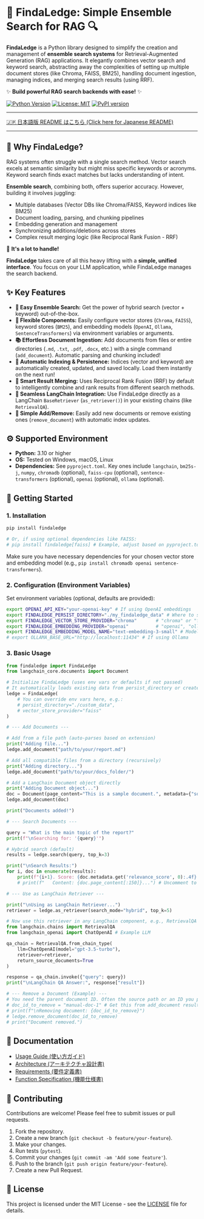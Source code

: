 # 🚀 FindaLedge: Simple Ensemble Search for RAG 🔍

**FindaLedge** is a Python library designed to simplify the creation and management of **ensemble search systems** for Retrieval-Augmented Generation (RAG) applications. It elegantly combines vector search and keyword search, abstracting away the complexities of setting up multiple document stores (like Chroma, FAISS, BM25), handling document ingestion, managing indices, and merging search results (using RRF).

✨ **Build powerful RAG search backends with ease!** ✨

[![Python Version](https://img.shields.io/badge/python-3.10%2B-blue.svg)](https://www.python.org/)
[![License: MIT](https://img.shields.io/badge/License-MIT-yellow.svg)](https://opensource.org/licenses/MIT)
[![PyPI version](https://badge.fury.io/py/findaledge.svg)](https://badge.fury.io/py/findaledge)

--- 

[🇯🇵 日本語版 README はこちら (Click here for Japanese README)](README_ja.md)

--- 

## 🤔 Why FindaLedge?

RAG systems often struggle with a single search method. Vector search excels at semantic similarity but might miss specific keywords or acronyms. Keyword search finds exact matches but lacks understanding of intent.

**Ensemble search**, combining both, offers superior accuracy. However, building it involves juggling:

*   Multiple databases (Vector DBs like Chroma/FAISS, Keyword indices like BM25)
*   Document loading, parsing, and chunking pipelines
*   Embedding generation and management
*   Synchronizing additions/deletions across stores
*   Complex result merging logic (like Reciprocal Rank Fusion - RRF)

🤯 **It's a lot to handle!**

**FindaLedge** takes care of all this heavy lifting with a **simple, unified interface**. You focus on your LLM application, while FindaLedge manages the search backend.

## ✨ Key Features

*   **🎯 Easy Ensemble Search:** Get the power of hybrid search (vector + keyword) out-of-the-box.
*   **🔌 Flexible Components:** Easily configure vector stores (`Chroma`, `FAISS`), keyword stores (`BM25`), and embedding models (`OpenAI`, `Ollama`, `SentenceTransformers`) via environment variables or arguments.
*   **📚 Effortless Document Ingestion:** Add documents from files or entire directories (`.md`, `.txt`, `.pdf`, `.docx`, etc.) with a single command (`add_document`). Automatic parsing and chunking included!
*   **🔄 Automatic Indexing & Persistence:** Indices (vector and keyword) are automatically created, updated, and saved locally. Load them instantly on the next run!
*   **🥇 Smart Result Merging:** Uses Reciprocal Rank Fusion (RRF) by default to intelligently combine and rank results from different search methods.
*   **🔗 Seamless LangChain Integration:** Use FindaLedge directly as a LangChain `BaseRetriever` (`as_retriever()`) in your existing chains (like `RetrievalQA`).
*   **🧹 Simple Add/Remove:** Easily add new documents or remove existing ones (`remove_document`) with automatic index updates.

## ⚙️ Supported Environment

*   **Python:** 3.10 or higher
*   **OS:** Tested on Windows, macOS, Linux
*   **Dependencies:** See `pyproject.toml`. Key ones include `langchain`, `bm25s-j`, `numpy`, `chromadb` (optional), `faiss-cpu` (optional), `sentence-transformers` (optional), `openai` (optional), `ollama` (optional).

## 🚀 Getting Started

### 1. Installation

```bash
pip install findaledge

# Or, if using optional dependencies like FAISS:
# pip install findaledge[faiss] # Example, adjust based on pyproject.toml
```

Make sure you have necessary dependencies for your chosen vector store and embedding model (e.g., `pip install chromadb openai sentence-transformers`).

### 2. Configuration (Environment Variables)

Set environment variables (optional, defaults are provided):

```bash
export OPENAI_API_KEY="your-openai-key" # If using OpenAI embeddings
export FINDALEDGE_PERSIST_DIRECTORY="./my_findaledge_data" # Where to save index data
export FINDALEDGE_VECTOR_STORE_PROVIDER="chroma"       # "chroma" or "faiss"
export FINDALEDGE_EMBEDDING_PROVIDER="openai"          # "openai", "ollama", "huggingface"
export FINDALEDGE_EMBEDDING_MODEL_NAME="text-embedding-3-small" # Model name
# export OLLAMA_BASE_URL="http://localhost:11434" # If using Ollama
```

### 3. Basic Usage

```python
from findaledge import FindaLedge
from langchain_core.documents import Document

# Initialize FindaLedge (uses env vars or defaults if not passed)
# It automatically loads existing data from persist_directory or creates new indices.
ledge = FindaLedge(
    # You can override env vars here, e.g.:
    # persist_directory="./custom_data",
    # vector_store_provider="faiss"
)

# --- Add Documents ---

# Add from a file path (auto-parses based on extension)
print("Adding file...")
ledge.add_document("path/to/your/report.md")

# Add all compatible files from a directory (recursively)
print("Adding directory...")
ledge.add_document("path/to/your/docs_folder/")

# Add a LangChain Document object directly
print("Adding Document object...")
doc = Document(page_content="This is a sample document.", metadata={"source": "manual", "id": "manual-doc-1"})
ledge.add_document(doc)

print("Documents added!")

# --- Search Documents ---

query = "What is the main topic of the report?"
print(f"\nSearching for: '{query}'")

# Hybrid search (default)
results = ledge.search(query, top_k=3)

print("\nSearch Results:")
for i, doc in enumerate(results):
    print(f"{i+1}. Score: {doc.metadata.get('relevance_score', 0):.4f} | Source: {doc.metadata.get('source', 'N/A')}")
    # print(f"   Content: {doc.page_content[:150]}...") # Uncomment to show content

# --- Use as LangChain Retriever ---

print("\nUsing as LangChain Retriever...")
retriever = ledge.as_retriever(search_mode="hybrid", top_k=5)

# Now use this retriever in any LangChain component, e.g., RetrievalQA
from langchain.chains import RetrievalQA
from langchain_openai import ChatOpenAI # Example LLM

qa_chain = RetrievalQA.from_chain_type(
    llm=ChatOpenAI(model="gpt-3.5-turbo"),
    retriever=retriever,
    return_source_documents=True
)

response = qa_chain.invoke({"query": query})
print("\nLangChain QA Answer:", response["result"])

# --- Remove a Document (Example) ---
# You need the parent document ID. Often the source path or an ID you provided.
# doc_id_to_remove = "manual-doc-1" # Get this from add_document result or metadata
# print(f"\nRemoving document: {doc_id_to_remove}")
# ledge.remove_document(doc_id_to_remove)
# print("Document removed.")

```

## 📖 Documentation

*   [Usage Guide (使い方ガイド)](docs/usage_guide.md)
*   [Architecture (アーキテクチャ設計書)](docs/architecture.md)
*   [Requirements (要件定義書)](docs/requirements.md)
*   [Function Specification (機能仕様書)](docs/function_spec.md)

## 🤝 Contributing

Contributions are welcome! Please feel free to submit issues or pull requests.

1.  Fork the repository.
2.  Create a new branch (`git checkout -b feature/your-feature`).
3.  Make your changes.
4.  Run tests (`pytest`).
5.  Commit your changes (`git commit -am 'Add some feature'`).
6.  Push to the branch (`git push origin feature/your-feature`).
7.  Create a new Pull Request.

## 📜 License

This project is licensed under the MIT License - see the [LICENSE](LICENSE) file for details.
